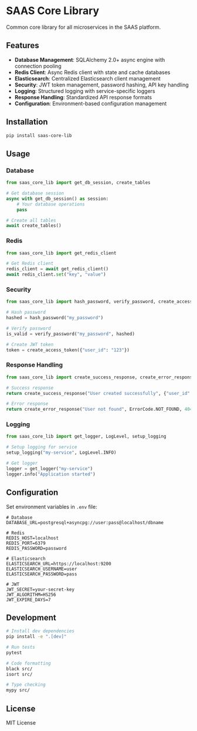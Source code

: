 # SAAS Core Library

Common core library for all microservices in the SAAS platform.

## Features

- **Database Management**: SQLAlchemy 2.0+ async engine with connection pooling
- **Redis Client**: Async Redis client with state and cache databases  
- **Elasticsearch**: Centralized Elasticsearch client management
- **Security**: JWT token management, password hashing, API key handling
- **Logging**: Structured logging with service-specific loggers
- **Response Handling**: Standardized API response formats
- **Configuration**: Environment-based configuration management

## Installation

```bash
pip install saas-core-lib
```

## Usage

### Database

```python
from saas_core_lib import get_db_session, create_tables

# Get database session
async with get_db_session() as session:
    # Your database operations
    pass

# Create all tables
await create_tables()
```

### Redis

```python
from saas_core_lib import get_redis_client

# Get Redis client
redis_client = await get_redis_client()
await redis_client.set("key", "value")
```

### Security

```python
from saas_core_lib import hash_password, verify_password, create_access_token

# Hash password
hashed = hash_password("my_password")

# Verify password
is_valid = verify_password("my_password", hashed)

# Create JWT token
token = create_access_token({"user_id": "123"})
```

### Response Handling

```python
from saas_core_lib import create_success_response, create_error_response, ErrorCode

# Success response
return create_success_response("User created successfully", {"user_id": "123"})

# Error response
return create_error_response("User not found", ErrorCode.NOT_FOUND, 404)
```

### Logging

```python
from saas_core_lib import get_logger, LogLevel, setup_logging

# Setup logging for service
setup_logging("my-service", LogLevel.INFO)

# Get logger
logger = get_logger("my-service")
logger.info("Application started")
```

## Configuration

Set environment variables in `.env` file:

```env
# Database
DATABASE_URL=postgresql+asyncpg://user:pass@localhost/dbname

# Redis  
REDIS_HOST=localhost
REDIS_PORT=6379
REDIS_PASSWORD=password

# Elasticsearch
ELASTICSEARCH_URL=https://localhost:9200
ELASTICSEARCH_USERNAME=user
ELASTICSEARCH_PASSWORD=pass

# JWT
JWT_SECRET=your-secret-key
JWT_ALGORITHM=HS256
JWT_EXPIRE_DAYS=7
```

## Development

```bash
# Install dev dependencies
pip install -e ".[dev]"

# Run tests
pytest

# Code formatting
black src/
isort src/

# Type checking
mypy src/
```

## License

MIT License